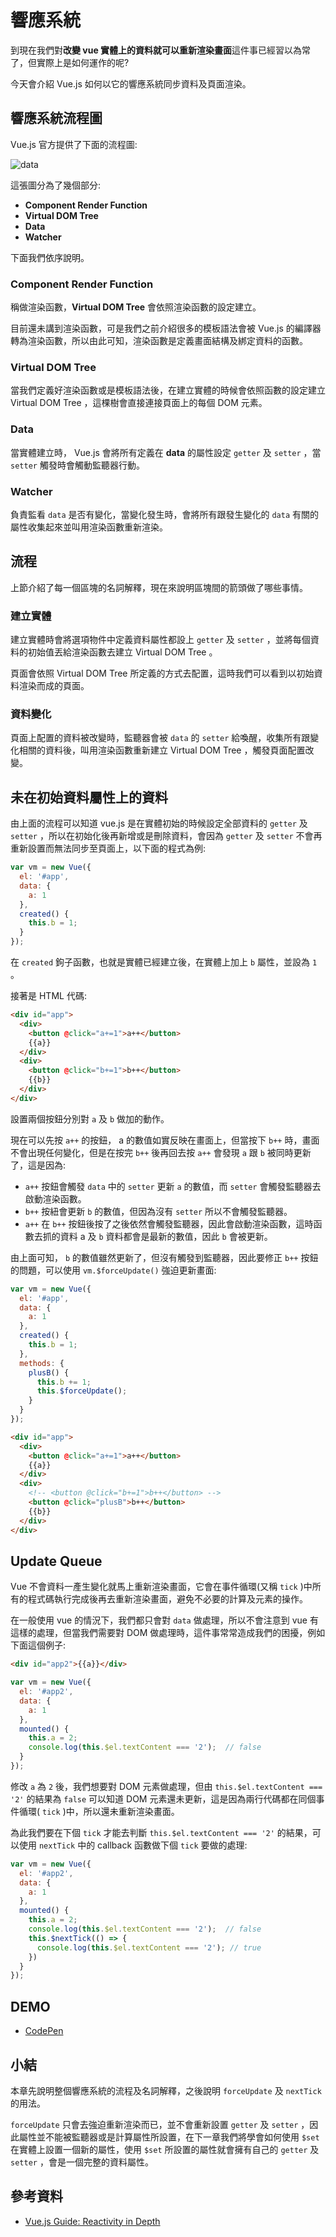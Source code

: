 # 響應系統

到現在我們對**改變 vue 實體上的資料就可以重新渲染畫面**這件事已經習以為常了，但實際上是如何運作的呢?

今天會介紹 Vue.js 如何以它的響應系統同步資料及頁面渲染。

## 響應系統流程圖

Vue.js 官方提供了下面的流程圖:

![data](../image/14_Reactivity/data.png)

這張圖分為了幾個部分:

* **Component Render Function**
* **Virtual DOM Tree**
* **Data**
* **Watcher**

下面我們依序說明。

### Component Render Function

稱做渲染函數，**Virtual DOM Tree** 會依照渲染函數的設定建立。

目前還未講到渲染函數，可是我們之前介紹很多的模板語法會被 Vue.js 的編譯器轉為渲染函數，所以由此可知，渲染函數是定義畫面結構及綁定資料的函數。

### Virtual DOM Tree

當我們定義好渲染函數或是模板語法後，在建立實體的時候會依照函數的設定建立 Virtual DOM Tree ，這棵樹會直接連接頁面上的每個 DOM 元素。

### Data

當實體建立時， Vue.js 會將所有定義在 **data** 的屬性設定 `getter` 及 `setter` ，當 `setter` 觸發時會觸動監聽器行動。

### Watcher

負責監看 `data` 是否有變化，當變化發生時，會將所有跟發生變化的 `data` 有關的屬性收集起來並叫用渲染函數重新渲染。

## 流程

上節介紹了每一個區塊的名詞解釋，現在來說明區塊間的箭頭做了哪些事情。

### 建立實體

建立實體時會將選項物件中定義資料屬性都設上 `getter` 及 `setter` ，並將每個資料的初始值丟給渲染函數去建立 Virtual DOM Tree 。

頁面會依照 Virtual DOM Tree 所定義的方式去配置，這時我們可以看到以初始資料渲染而成的頁面。

### 資料變化

頁面上配置的資料被改變時，監聽器會被 `data` 的 `setter` 給喚醒，收集所有跟變化相關的資料後，叫用渲染函數重新建立 Virtual DOM Tree ，觸發頁面配置改變。

## 未在初始資料屬性上的資料

由上面的流程可以知道 vue.js 是在實體初始的時候設定全部資料的 `getter` 及 `setter` ，所以在初始化後再新增或是刪除資料，會因為 `getter` 及 `setter` 不會再重新設置而無法同步至頁面上，以下面的程式為例:

```js
var vm = new Vue({
  el: '#app',
  data: {
    a: 1
  },
  created() {
    this.b = 1;
  }
});
```

在 `created` 鉤子函數，也就是實體已經建立後，在實體上加上 `b` 屬性，並設為 `1` 。

接著是 HTML 代碼:

```html
<div id="app">
  <div>
    <button @click="a+=1">a++</button>
    {{a}}
  </div>
  <div>
    <button @click="b+=1">b++</button>
    {{b}}
  </div>
</div>
```

設置兩個按鈕分別對 `a` 及 `b` 做加的動作。

現在可以先按 `a++` 的按鈕， a 的數值如實反映在畫面上，但當按下 `b++` 時，畫面不會出現任何變化，但是在按完 `b++` 後再回去按 `a++` 會發現 `a` 跟 `b` 被同時更新了，這是因為:

* `a++` 按鈕會觸發 `data` 中的 `setter` 更新 `a` 的數值，而 `setter` 會觸發監聽器去啟動渲染函數。
* `b++` 按紐會更新 `b` 的數值，但因為沒有 `setter` 所以不會觸發監聽器。
* `a++` 在 `b++` 按鈕後按了之後依然會觸發監聽器，因此會啟動渲染函數，這時函數去抓的資料 a 及 `b` 資料都會是最新的數值，因此 `b` 會被更新。

由上面可知， `b` 的數值雖然更新了，但沒有觸發到監聽器，因此要修正 `b++` 按鈕的問題，可以使用 `vm.$forceUpdate()` 強迫更新畫面:

```js
var vm = new Vue({
  el: '#app',
  data: {
    a: 1
  },
  created() {
    this.b = 1;
  },
  methods: {
    plusB() {
      this.b += 1;
      this.$forceUpdate();
    }
  }
});
```

```html
<div id="app">
  <div>
    <button @click="a+=1">a++</button>
    {{a}}
  </div>
  <div>
    <!-- <button @click="b+=1">b++</button> -->
    <button @click="plusB">b++</button>
    {{b}}
  </div>
</div>
```

## Update Queue

Vue 不會資料一產生變化就馬上重新渲染畫面，它會在事件循環(又稱 `tick` )中所有的程式碼執行完成後再去重新渲染畫面，避免不必要的計算及元素的操作。

在一般使用 vue 的情況下，我們都只會對 `data` 做處理，所以不會注意到 vue 有這樣的處理，但當我們需要對 DOM 做處理時，這件事常常造成我們的困擾，例如下面這個例子:

```html
<div id="app2">{{a}}</div>
```

```js
var vm = new Vue({
  el: '#app2',
  data: {
    a: 1
  },
  mounted() {
    this.a = 2;
    console.log(this.$el.textContent === '2');  // false
  }
});
```

修改 `a` 為 `2` 後，我們想要對 DOM 元素做處理，但由 `this.$el.textContent === '2'` 的結果為 `false` 可以知道 DOM 元素還未更新，這是因為兩行代碼都在同個事件循環( `tick` )中，所以還未重新渲染畫面。

為此我們要在下個 `tick` 才能去判斷 `this.$el.textContent === '2'` 的結果，可以使用 `nextTick` 中的 callback 函數做下個 `tick` 要做的處理:

```js
var vm = new Vue({
  el: '#app2',
  data: {
    a: 1
  },
  mounted() {
    this.a = 2;
    console.log(this.$el.textContent === '2');  // false
    this.$nextTick(() => {
      console.log(this.$el.textContent === '2'); // true
    })
  }
});
```

## DEMO

* [CodePen](https://codepen.io/peterhpchen/pen/ZqPjxB)

## 小結

本章先說明整個響應系統的流程及名詞解釋，之後說明 `forceUpdate` 及 `nextTick` 的用法。

`forceUpdate` 只會去強迫重新渲染而已，並不會重新設置 `getter` 及 `setter` ，因此屬性並不能被監聽器或是計算屬性所設置，在下一章我們將學會如何使用 `$set` 在實體上設置一個新的屬性，使用 `$set` 所設置的屬性就會擁有自己的 `getter` 及 `setter` ，會是一個完整的資料屬性。

## 參考資料

* [Vue.js Guide: Reactivity in Depth](https://vuejs.org/v2/guide/reactivity.html)
